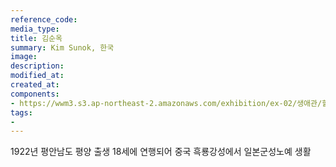 ```yaml
---
reference_code:
media_type:
title: 김순옥
summary: Kim Sunok, 한국
image:
description:
modified_at:
created_at:
components:
- https://wwm3.s3.ap-northeast-2.amazonaws.com/exhibition/ex-02/생애관/할머니들/김순옥.JPG
tags:
-
---
```


1922년 평안남도 평양 출생
18세에 연행되어 중국 흑룡강성에서 일본군성노예 생활